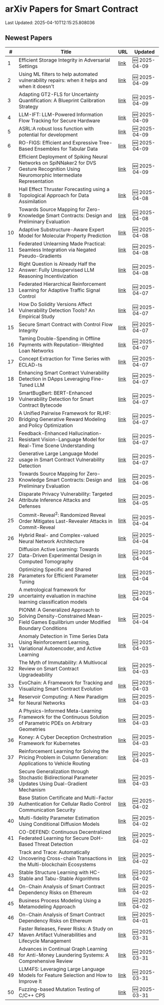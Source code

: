 # arXiv Papers for Smart Contract

Last Updated: 2025-04-10T12:15:25.808036

## Newest Papers

|\#|Title|URL|Updated|
|---|---|---|---|
|1|Efficient Storage Integrity in Adversarial Settings|[link](http://arxiv.org/abs/2504.07041v1)|🆕 2025-04-09|
|2|Using ML filters to help automated vulnerability repairs: when it helps and when it doesn't|[link](http://arxiv.org/abs/2504.07027v1)|🆕 2025-04-09|
|3|Adapting GT2-FLS for Uncertainty Quantification: A Blueprint Calibration Strategy|[link](http://arxiv.org/abs/2504.07017v1)|🆕 2025-04-09|
|4|LLM-IFT: LLM-Powered Information Flow Tracking for Secure Hardware|[link](http://arxiv.org/abs/2504.07015v1)|🆕 2025-04-09|
|5|ASRL:A robust loss function with potential for development|[link](http://arxiv.org/abs/2504.06935v1)|🆕 2025-04-09|
|6|RO-FIGS: Efficient and Expressive Tree-Based Ensembles for Tabular Data|[link](http://arxiv.org/abs/2504.06927v1)|🆕 2025-04-09|
|7|Efficient Deployment of Spiking Neural Networks on SpiNNaker2 for DVS Gesture Recognition Using Neuromorphic Intermediate Representation|[link](http://arxiv.org/abs/2504.06748v1)|🆕 2025-04-09|
|8|Hall Effect Thruster Forecasting using a Topological Approach for Data Assimilation|[link](http://arxiv.org/abs/2504.06157v1)|🆕 2025-04-08|
|9|Towards Source Mapping for Zero-Knowledge Smart Contracts: Design and Preliminary Evaluation|[link](http://arxiv.org/abs/2504.04322v2)|🆕 2025-04-08|
|10|Adaptive Substructure-Aware Expert Model for Molecular Property Prediction|[link](http://arxiv.org/abs/2504.05844v1)|🆕 2025-04-08|
|11|Federated Unlearning Made Practical: Seamless Integration via Negated Pseudo-Gradients|[link](http://arxiv.org/abs/2504.05822v1)|🆕 2025-04-08|
|12|Right Question is Already Half the Answer: Fully Unsupervised LLM Reasoning Incentivization|[link](http://arxiv.org/abs/2504.05812v1)|🆕 2025-04-08|
|13|Federated Hierarchical Reinforcement Learning for Adaptive Traffic Signal Control|[link](http://arxiv.org/abs/2504.05553v1)|🆕 2025-04-07|
|14|How Do Solidity Versions Affect Vulnerability Detection Tools? An Empirical Study|[link](http://arxiv.org/abs/2504.05515v1)|🆕 2025-04-07|
|15|Secure Smart Contract with Control Flow Integrity|[link](http://arxiv.org/abs/2504.05509v1)|🆕 2025-04-07|
|16|Taming Double-Spending in Offline Payments with Reputation-Weighted Loan Networks|[link](http://arxiv.org/abs/2504.05143v1)|🆕 2025-04-07|
|17|Concept Extraction for Time Series with ECLAD-ts|[link](http://arxiv.org/abs/2504.05024v1)|🆕 2025-04-07|
|18|Enhancing Smart Contract Vulnerability Detection in DApps Leveraging Fine-Tuned LLM|[link](http://arxiv.org/abs/2504.05006v1)|🆕 2025-04-07|
|19|SmartBugBert: BERT-Enhanced Vulnerability Detection for Smart Contract Bytecode|[link](http://arxiv.org/abs/2504.05002v1)|🆕 2025-04-07|
|20|A Unified Pairwise Framework for RLHF: Bridging Generative Reward Modeling and Policy Optimization|[link](http://arxiv.org/abs/2504.04950v1)|🆕 2025-04-07|
|21|Feedback-Enhanced Hallucination-Resistant Vision-Language Model for Real-Time Scene Understanding|[link](http://arxiv.org/abs/2504.04772v1)|🆕 2025-04-07|
|22|Generative Large Language Model usage in Smart Contract Vulnerability Detection|[link](http://arxiv.org/abs/2504.04685v1)|🆕 2025-04-07|
|23|Towards Source Mapping for Zero-Knowledge Smart Contracts: Design and Preliminary Evaluation|[link](http://arxiv.org/abs/2504.04322v1)|🆕 2025-04-06|
|24|Disparate Privacy Vulnerability: Targeted Attribute Inference Attacks and Defenses|[link](http://arxiv.org/abs/2504.04033v1)|🆕 2025-04-05|
|25|Commit-Reveal$^2$: Randomized Reveal Order Mitigates Last-Revealer Attacks in Commit-Reveal|[link](http://arxiv.org/abs/2504.03936v1)|🆕 2025-04-04|
|26|Hybrid Real- and Complex-valued Neural Network Architecture|[link](http://arxiv.org/abs/2504.03497v1)|🆕 2025-04-04|
|27|Diffusion Active Learning: Towards Data-Driven Experimental Design in Computed Tomography|[link](http://arxiv.org/abs/2504.03491v1)|🆕 2025-04-04|
|28|Optimizing Specific and Shared Parameters for Efficient Parameter Tuning|[link](http://arxiv.org/abs/2504.03450v1)|🆕 2025-04-04|
|29|A metrological framework for uncertainty evaluation in machine learning classification models|[link](http://arxiv.org/abs/2504.03359v1)|🆕 2025-04-04|
|30|PIONM: A Generalized Approach to Solving Density-Constrained Mean-Field Games Equilibrium under Modified Boundary Conditions|[link](http://arxiv.org/abs/2504.03209v1)|🆕 2025-04-04|
|31|Anomaly Detection in Time Series Data Using Reinforcement Learning, Variational Autoencoder, and Active Learning|[link](http://arxiv.org/abs/2504.02999v1)|🆕 2025-04-03|
|32|The Myth of Immutability: A Multivocal Review on Smart Contract Upgradeability|[link](http://arxiv.org/abs/2504.02719v1)|🆕 2025-04-03|
|33|EvoChain: A Framework for Tracking and Visualizing Smart Contract Evolution|[link](http://arxiv.org/abs/2504.02704v1)|🆕 2025-04-03|
|34|Reservoir Computing: A New Paradigm for Neural Networks|[link](http://arxiv.org/abs/2504.02639v1)|🆕 2025-04-03|
|35|A Physics-Informed Meta-Learning Framework for the Continuous Solution of Parametric PDEs on Arbitrary Geometries|[link](http://arxiv.org/abs/2504.02459v1)|🆕 2025-04-03|
|36|Koney: A Cyber Deception Orchestration Framework for Kubernetes|[link](http://arxiv.org/abs/2504.02431v1)|🆕 2025-04-03|
|37|Reinforcement Learning for Solving the Pricing Problem in Column Generation: Applications to Vehicle Routing|[link](http://arxiv.org/abs/2504.02383v1)|🆕 2025-04-03|
|38|Secure Generalization through Stochastic Bidirectional Parameter Updates Using Dual-Gradient Mechanism|[link](http://arxiv.org/abs/2504.02213v1)|🆕 2025-04-03|
|39|Base Station Certificate and Multi-Factor Authentication for Cellular Radio Control Communication Security|[link](http://arxiv.org/abs/2504.02133v1)|🆕 2025-04-02|
|40|Multi-fidelity Parameter Estimation Using Conditional Diffusion Models|[link](http://arxiv.org/abs/2504.01894v1)|🆕 2025-04-02|
|41|CO-DEFEND: Continuous Decentralized Federated Learning for Secure DoH-Based Threat Detection|[link](http://arxiv.org/abs/2504.01882v1)|🆕 2025-04-02|
|42|Track and Trace: Automatically Uncovering Cross-chain Transactions in the Multi-blockchain Ecosystems|[link](http://arxiv.org/abs/2504.01822v1)|🆕 2025-04-02|
|43|Stable Structure Learning with HC-Stable and Tabu-Stable Algorithms|[link](http://arxiv.org/abs/2504.01740v1)|🆕 2025-04-02|
|44|On-Chain Analysis of Smart Contract Dependency Risks on Ethereum|[link](http://arxiv.org/abs/2503.19548v3)|🆕 2025-04-02|
|45|Business Process Modeling Using a Metamodeling Approach|[link](http://arxiv.org/abs/2504.01549v1)|🆕 2025-04-02|
|46|On-Chain Analysis of Smart Contract Dependency Risks on Ethereum|[link](http://arxiv.org/abs/2503.19548v2)|🆕 2025-04-01|
|47|Faster Releases, Fewer Risks: A Study on Maven Artifact Vulnerabilities and Lifecycle Management|[link](http://arxiv.org/abs/2503.24349v1)|🆕 2025-03-31|
|48|Advances in Continual Graph Learning for Anti-Money Laundering Systems: A Comprehensive Review|[link](http://arxiv.org/abs/2503.24259v1)|🆕 2025-03-31|
|49|LLM4FS: Leveraging Large Language Models for Feature Selection and How to Improve It|[link](http://arxiv.org/abs/2503.24157v1)|🆕 2025-03-31|
|50|Fuzzing-based Mutation Testing of C/C++ CPS|[link](http://arxiv.org/abs/2503.24100v1)|🆕 2025-03-31|
